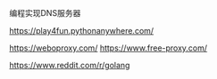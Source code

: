 
编程实现DNS服务器


https://play4fun.pythonanywhere.com/


https://weboproxy.com/
https://www.free-proxy.com/

https://www.reddit.com/r/golang
